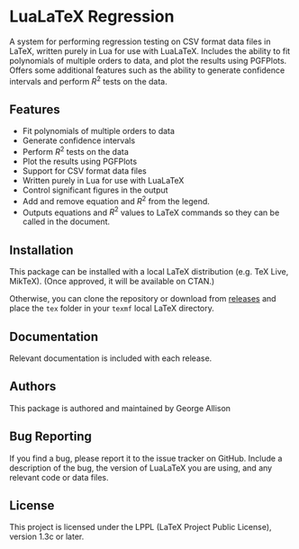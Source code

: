 # LuaLaTeX Regression

A system for performing regression testing on CSV format data files in LaTeX, written purely in Lua for use with LuaLaTeX.
Includes the ability to fit polynomials of multiple orders to data, and plot the results using PGFPlots.
Offers some additional features such as the ability to generate confidence intervals and perform $R^2$ tests on the data.

## Features
- Fit polynomials of multiple orders to data
- Generate confidence intervals
- Perform $R^2$ tests on the data
- Plot the results using PGFPlots
- Support for CSV format data files
- Written purely in Lua for use with LuaLaTeX
- Control significant figures in the output
- Add and remove equation and $R^2$ from the legend.
- Outputs equations and $R^2$ values to LaTeX commands so they can be called in the document.

## Installation

This package can be installed with a local LaTeX distribution (e.g. TeX Live, MikTeX). (Once approved, it will be available on CTAN.)

Otherwise, you can clone the repository or download from 
[releases](https://github.com/HaivuUK/lua-regression/releases/latest)
and place the `tex` folder in your `texmf` local LaTeX directory.

## Documentation

Relevant documentation is included with each release.

## Authors

This package is authored and maintained by George Allison

## Bug Reporting

If you find a bug, please report it to the issue tracker on GitHub. 
Include a description of the bug, the version of LuaLaTeX you are using, and any relevant code or data files.

## License

This project is licensed under the LPPL (LaTeX Project Public License), version 1.3c or later.